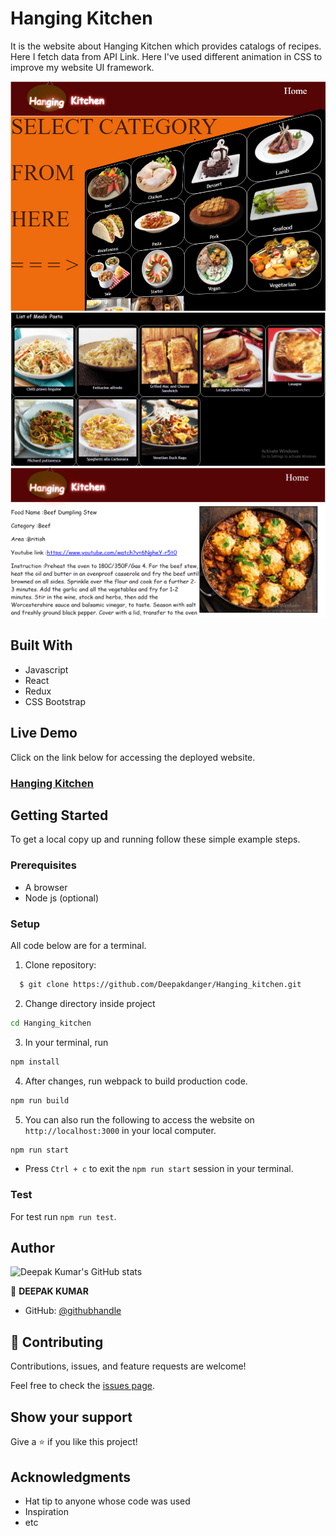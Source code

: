# Hanging Kitchen
It is the website about Hanging Kitchen which provides catalogs of recipes. Here I fetch data from API Link.
Here I've used different animation in CSS to improve my website UI framework.


 ![Home Screen](src/assets/img/pic1.PNG)
 ![Meals Screen](src/assets/img/pic2.PNG)
 ![Food Screen](src/assets/img/pic3.PNG)

## Built With
- Javascript
- React
- Redux
- CSS Bootstrap

## Live Demo

Click on the link below for accessing the deployed website.
### [Hanging Kitchen](https://compassionate-bhabha-2e7fe3.netlify.app/)</p>


## Getting Started

To get a local copy up and running follow these simple example steps.

### Prerequisites
- A browser
- Node js (optional)

### Setup

All code below are for a terminal.

1. Clone repository: 
```sh
  $ git clone https://github.com/Deepakdanger/Hanging_kitchen.git
```
2. Change directory inside project
```sh
cd Hanging_kitchen
```
3. In your terminal, run 
```sh
npm install
```
4. After changes, run webpack to build production code.
```sh
npm run build
```   
5. You can also run the following to access the website on `http://localhost:3000` in your local computer.
```sh
npm run start
```
* Press `Ctrl + c` to exit the `npm run start` session in your terminal.

### Test

For test run `npm run test`.

## Author

![Deepak Kumar's GitHub stats](https://github-readme-stats.vercel.app/api?username=Deepakdanger&count_private=true&theme=dark&show_icons=true)

👤 **DEEPAK KUMAR**
- GitHub: [@githubhandle](https://github.com/Deepakdanger)

## 🤝 Contributing

Contributions, issues, and feature requests are welcome!

Feel free to check the [issues page](https://github.com/Deepakdanger/calculator/issues).

## Show your support

Give a ⭐️ if you like this project!

## Acknowledgments

- Hat tip to anyone whose code was used
- Inspiration
- etc

